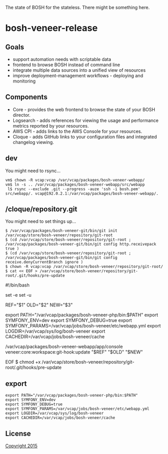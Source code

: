 The state of BOSH for the stateless. There might be something here.


# bosh-veneer-release


## Goals

 * support automation needs with scriptable data
 * frontend to browse BOSH instead of command line
 * integrate multiple data sources into a unified view of resources
 * improve deployment-management workflows - deploying and monitoring


## Components

 * Core - provides the web frontend to browse the state of your BOSH director.
 * Logsearch - adds references for viewing the usage and performance metrics reported by your resources.
 * AWS CPI - adds links to the AWS Console for your resources.
 * Cloque - adds GitHub links to your configuration files and integrated changelog viewing.


## dev

You might need to rsync...

    vm$ chown -R vcap:vcap /var/vcap/packages/bosh-veneer-webapp/
    vm$ ln -s .. /var/vcap/packages/bosh-veneer-webapp/src/webapp
     l$ rsync --exclude .git --progress -auze 'ssh -i bosh.pem' src/webapp/. vcap@192.0.2.1:/var/vcap/packages/bosh-veneer-webapp/.


## /cloque/repository.git

You might need to set things up...

    $ /var/vcap/packages/bosh-veneer-git/bin/git init /var/vcap/store/bosh-veneer/repository/git-root
    $ (cd /var/vcap/store/bosh-veneer/repository/git-root ; /var/vcap/packages/bosh-veneer-git/bin/git config http.receivepack true )
    $ (cd /var/vcap/store/bosh-veneer/repository/git-root ; /var/vcap/packages/bosh-veneer-git/bin/git config receive.denyCurrentBranch ignore )
    $ chown -R vcap:vcap /var/vcap/store/bosh-veneer/repository/git-root/
    $ cat << EOF > /var/vcap/store/bosh-veneer/repository/git-root/.git/hooks/pre-update
#!/bin/bash

set -e
set -u

REF="$1"
OLD="$2"
NEW="$3"

export PATH="/var/vcap/packages/bosh-veneer-php/bin:$PATH"
export SYMFONY_ENV=dev
export SYMFONY_DEBUG=true
export SYMFONY_PARAMS=/var/vcap/jobs/bosh-veneer/etc/webapp.yml
export LOGDIR=/var/vcap/sys/log/bosh-veneer
export CACHEDIR=/var/vcap/jobs/bosh-veneer/cache

/var/vcap/packages/bosh-veneer-webapp/app/console veneer:core:workspace:git-hook:update "$REF" "$OLD" "$NEW"

EOF
    $ chmod +x /var/vcap/store/bosh-veneer/repository/git-root/.git/hooks/pre-update


## export

    export PATH="/var/vcap/packages/bosh-veneer-php/bin:$PATH"
    export SYMFONY_ENV=dev
    export SYMFONY_DEBUG=true
    export SYMFONY_PARAMS=/var/vcap/jobs/bosh-veneer/etc/webapp.yml
    export LOGDIR=/var/vcap/sys/log/bosh-veneer
    export CACHEDIR=/var/vcap/jobs/bosh-veneer/cache


## License

[Copyright 2015](./LICENSE)
